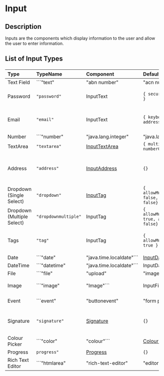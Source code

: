 # Input

## Description

Inputs are the components which display information to the user and allow the user to enter information.

## List of Input Types

###

| Type | TypeName | Component | Default Props | Description |
|:-----|:-----|:----------|:------------| :------------|
| Text Field | ```"text" | "abn number" | "acn number" | "double"``` | [InputText](../src/views/components/input/text/INPUT_TEXT.md) | {} | Standard text field |
| Password | ```"password"``` | InputText | ```{ secureTextEntry: true }``` | As InputText field, but with hidden characters |
| Email | ```"email"``` | InputText | ```{ keyboardType: "email-address" }``` | As InputText, but with keyboardtype set for email |
| Number |```"number" | "java.lang.integer" | "java.lang.long" | "java.lang.Long" | "java.lang.Integer" | "mobile" | "landline"``` | InputText | ```{ keyboardType: "phone-pad" }``` | As InputText, but with keyboardtype set for phone |
| TextArea | ```"textarea"``` | [InputTextArea](../src/views/components/input/textarea/INPUT_TEXT_AREA.md) | ```{ multiline: true, numberOfLines: 2 }``` | Multiline text field |
| Address | ```"address"``` | [InputAddress](../src/views/components/input/address/INPUT_ADDRESS.md) | ```{}``` | Text field with an autocomplete address lookup using the Google Places API |
| Dropdown (Single Select) | ```"dropdown"``` | [InputTag](../src/views/components/input/tag/INPUT_TAG.md) | ```{ allowMultipleSelection: false, allowNewTags: false}``` | Single select dropdown field |
| Dropdown (Multiple Select) | ```"dropdownmultiple"``` | InputTag |  ```{ allowMultipleSelection: true, allowNewTags: false}``` | Multiple select dropdown field |
| Tags | ```"tag"``` | InputTag | ```{ allowMultipleSelection: true }``` | Multiple select dropdown field which allows user to add new tags |
| Date | ```"date" | "java.time.localdate"``` | [InputDatePicker](../src/views/components/input/date-time/INPUT_DATE_TIME.md) | ```{}``` | Masked Text Field with calendar picker |
| DateTime | ```"datetime" | "java.time.localdate"``` | InputDatePicker | ```{}``` | Masked Text Field |
| File | ```"file" | "upload" | "imagemultiple" | "Imagemultiple" | "images"``` | [InputFile](../src/views/components/input/file/INPUT_FILE.md) | ```{}``` | File uploader and viewer |
| Image | ```"image" | "Image"``` | InputFile | ```{ allowedFileTypes: ['image/*'] }``` | Image only uploads |
| Event | ```event" | "buttonevent" | "form previous submit" | "form cancel next" | "form submit" | "button" | "form submit cancel"``` | [InputEvent](../src/views/components/input/event/INPUT_EVENT.md) | ```{}``` | Touchable which sends an Event to the backend |
| Signature | ```"signature"``` | [Signature](../src/views/components/input/signature/INPUT_SIGNATURE.md) | ```{}``` | Canvas area with a confirm button to upload a signature |
| Colour Picker | ```"color" | "colour"``` | [ColourPicker](../src/views/components/input/colour-picker/COLOUR_PICKER.md) | ```{}``` | Colour picker |
| Progress | ```progress"``` | [Progress](../src/views/components/input/progress/PROGRESS.md) | ```{}``` | Progress bar |
| Rich Text Editor | ```"htmlarea" | "rich-text-editor" | "editor" | "texteditor"``` | [RichTextEditor](../src/views/components/input/rich-text-editor/RICH_TEXT_EDITOR.md) | ```{}``` | Multiline text area using Markdown / Rich Text format |

<!--  | htmlarea, textarea | InputText | multiline, numberOfLines={3}, height={100} |  | -->
<!-- | currency, org.javamoney.moneta.money | InputCurrency | - |  |
| java.lang.boolean, switch | Switch | - |  |
| read, termsandconditions | InputRead | - |  |
| scroll | InputScroll | - |  |
| rating | InputRating | - |  |
| autocomplete | InputAutocomplete | - |  | -->
<!-- | checkbox | CheckBox | - |  |
| checkboxmultiple | InputCheckbox | - |  | -->

